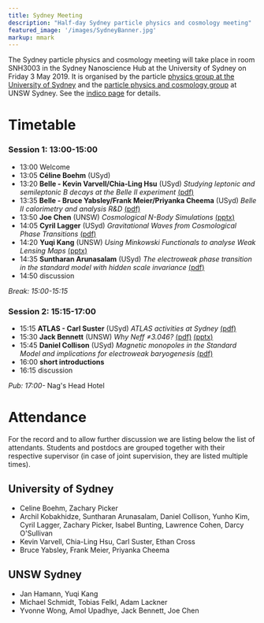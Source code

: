 ```yaml
---
title: Sydney Meeting
description: "Half-day Sydney particle physics and cosmology meeting"
featured_image: '/images/SydneyBanner.jpg'
markup: mmark
---
```

The Sydney particle physics and cosmology meeting will take place in room SNH3003 in the Sydney Nanoscience Hub at the University of Sydney on Friday 3 May 2019.
It is organised by the particle [physics group at the University of Sydney](http://www.physics.usyd.edu.au/hienergy/index.php/Main_Page) and the [particle physics and cosmology group](https://www.physics.unsw.edu.au/research/theoretical-physics/theoretical-physics) at UNSW Sydney. See the [indico page](https://indico.cern.ch/event/855265/) for details.

# Timetable

### Session 1: 13:00-15:00
* 13:00 Welcome
* 13:05 **Céline Boehm** (USyd)
* 13:20 **Belle - Kevin Varvell/Chia-Ling Hsu** (USyd) *Studying leptonic and semileptonic B decays at the Belle II experiment* [(pdf)](restricted/2-VarvellHsu.pdf)
* 13:35 **Belle - Bruce Yabsley/Frank Meier/Priyanka Cheema** (USyd) *Belle II calorimetry and analysis R&D* [(pdf)](restricted/3-Yabsley.pdf)
* 13:50 **Joe Chen** (UNSW) *Cosmological N-Body Simulations* [(pptx)](restricted/4-Chen.pptx)
* 14:05 **Cyril Lagger** (USyd) *Gravitational Waves from Cosmological Phase Transitions* [(pdf)](restricted/5-Lagger.pdf)
* 14:20 **Yuqi Kang** (UNSW) *Using Minkowski Functionals to analyse Weak Lensing Maps* [(pptx)](restricted/6-Kang.pptx)
* 14:35 **Suntharan Arunasalam** (USyd) *The electroweak phase transition in the standard model with hidden scale invariance*  [(pdf)](restricted/7-Arunasalam.pdf)
* 14:50 discussion

*Break: 15:00-15:15*

### Session 2: 15:15-17:00
* 15:15 **ATLAS - Carl Suster** (USyd) *ATLAS activities at Sydney* [(pdf)](restricted/8-Suster.pdf)
* 15:30 **Jack Bennett** (UNSW) *Why Neff  ≠3.046?* [(pdf)](restricted/9-Bennett.pdf) [(pptx)](restricted/9-Bennett.pptx)
* 15:45 **Daniel Collison** (USyd) *Magnetic monopoles in the Standard Model and implications for electroweak baryogenesis* [(pdf)](restricted/10-Collison.pdf)
* 16:00 **short introductions**  
* 16:15 discussion

*Pub: 17:00-* Nag's Head Hotel


# Attendance
For the record and to allow further discussion we are listing below the list of attendants. Students and postdocs are grouped together with their respective supervisor (in case of joint supervision, they are listed multiple times).

## University of Sydney 
* Celine Boehm, Zachary Picker
* Archil Kobakhidze, Suntharan Arunasalam, Daniel Collison, Yunho Kim, Cyril Lagger, Zachary Picker, Isabel Bunting, Lawrence Cohen, Darcy O'Sullivan
* Kevin Varvell, Chia-Ling Hsu, Carl Suster, Ethan Cross
* Bruce Yabsley, Frank Meier, Priyanka Cheema

## UNSW Sydney
* Jan Hamann, Yuqi Kang
* Michael Schmidt, Tobias Felkl, Adam Lackner
* Yvonne Wong, Amol Upadhye, Jack Bennett, Joe Chen

